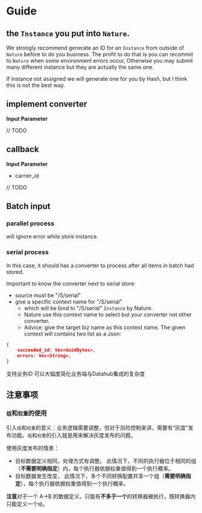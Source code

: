 # Guide

## the `Tnstance` you put into `Nature`.

We strongly recommend generate an ID for an `Instance` from outside of `Nature` before to do you business.
The profit to do that is you can recommit to `Nature` when some environment errors occur,
Otherwise you may submit many different instance but they are actually the same one.

If instance not assigned we will generate one for you by Hash, but I think this is not the best way.

## implement converter

**Input Parameter**

// TODO


## callback

**Input Parameter**

* carrier_id

// TODO

## Batch input

### parallel process
 
will ignore error while store instance.

### serial process

In this case, it should has a converter to process after all items in batch had stored.

Important to know the converter next to serial store:

* source must be "/S/serial"
* give a specific context name for "/S/serial"
  * which will be bind to "/S/serial" `Instance` by Nature.
  * Nature use this context name to select but your converter not other converter.
  * Advice: give the target biz name as this context name. 
The given context will contains two list as a Json:
```json
{
    succeeded_id: Vec<UuidBytes>,
    errors: Vec<String>,
}
```

支持业务ID
可以大幅度简化业务端与Datahub集成的复杂度

## 注意事项

### `组`和`权重`的使用

引入`组`和`权重`的意义：业务逻辑需要调整，但对于风险控制来讲，需要有“灰度”发布功能。`组`和`权重`的引入就是用来解决灰度发布的问题。

使用灰度发布的情景：

- 目标数据定义相同，处理方式有调整。
    此情况下，不同的执行器位于相同的组（**不需要明确指定**）内，每个执行器依据权重值得到一个执行概率。
- 目标数据发生改变，
    此情况下，多个不同转换配置共享一个组（**需要明确指定**），每个执行器依据权重值得到一个执行概率。

**注意**对于一个 A->B 的数据定义，只能有**不多于一个**的转换器被执行，既转换器内只能定义一个`组`。
